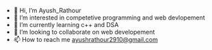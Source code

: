 - 👋 Hi, I’m Ayush_Rathour
- 👀 I’m interested in competetive programming and web devlopement
- 🌱 I’m currently learning c++ and DSA
- 💞️ I’m looking to collaborate on web developement
- 📫 How to reach me ayushrathour2910@gmail.com

<!---
player-29/player-29 is a ✨ special ✨ repository because its `README.md` (this file) appears on your GitHub profile.
You can click the Preview link to take a look at your changes.
--->
